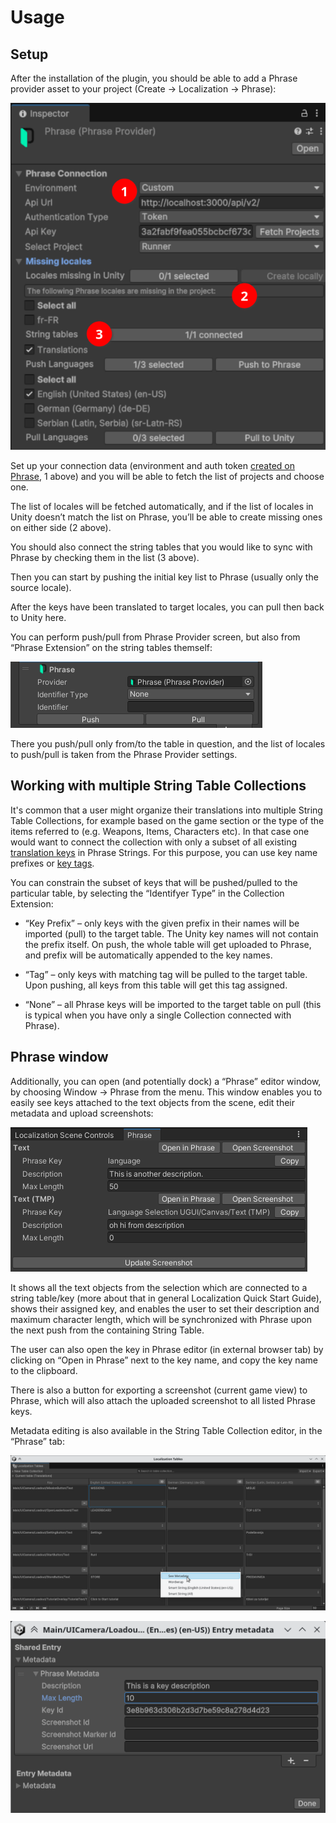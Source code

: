 # Usage

## Setup

After the installation of the plugin, you should be able to add a Phrase provider asset to your project (Create → Localization → Phrase):

![Phrase Provider Inspector](phrase_provider.png)

Set up your connection data (environment and auth token [created on Phrase](https://support.phrase.com/hc/en-us/articles/5808341130268-Generate-API-Access-Token-Strings), 1 above) and you will be able to fetch the list of projects and choose one.

The list of locales will be fetched automatically, and if the list of locales in Unity doesn’t match the list on Phrase, you’ll be able to create missing ones on either side (2 above).

You should also connect the string tables that you would like to sync with Phrase by checking them in the list (3 above).

Then you can start by pushing the initial key list to Phrase (usually only the source locale).

After the keys have been translated to target locales, you can pull then back to Unity here.

You can perform push/pull from Phrase Provider screen, but also from “Phrase Extension” on the string tables themself:

![Phrase Extension on a String Table Collection](phrase_extension.png)

There you push/pull only from/to the table in question, and the list of locales to push/pull is taken from the Phrase Provider settings.

## Working with multiple String Table Collections

It's common that a user might organize their translations into multiple String Table Collections, for example based on the game section or the type of the items referred to (e.g. Weapons, Items, Characters etc). In that case one would want to connect the collection with only a subset of all existing [translation keys](https://support.phrase.com/hc/en-us/articles/5784119185436-Keys-Strings) in Phrase Strings. For this purpose, you can use key name prefixes or [key tags](https://support.phrase.com/hc/en-us/articles/5822598372252-Tags-Strings).

You can constrain the subset of keys that will be pushed/pulled to the particular table, by selecting the “Identifyer Type” in the Collection Extension:

* “Key Prefix” – only keys with the given prefix in their names will be imported (pull) to the target table. The Unity key names will not contain the prefix itself. On push, the whole table will get uploaded to Phrase, and prefix will be automatically appended to the key names.

* “Tag” – only keys with matching tag will be pulled to the target table. Upon pushing, all keys from this table will get this tag assigned.

* “None” – all Phrase keys will be imported to the target table on pull (this is typical when you have only a single Collection connected with Phrase).

## Phrase window

Additionally, you can open (and potentially dock) a “Phrase” editor window, by choosing Window -> Phrase from the menu. This window enables you to easily see keys attached to the text objects from the scene, edit their metadata and upload screenshots:

![Phrase Window](phrase_window.png)

It shows all the text objects from the selection which are connected to a string table/key (more about that in general Localization Quick Start Guide), shows their assigned key, and enables the user to set their description and maximum character length, which will be synchronized with Phrase upon the next push from the containing String Table.

The user can also open the key in Phrase editor (in external browser tab) by clicking on “Open in Phrase” next to the key name, and copy the key name to the clipboard.

There is also a button for exporting a screenshot (current game view) to Phrase, which will also attach the uploaded screenshot to all listed Phrase keys.

Metadata editing is also available in the String Table Collection editor, in the “Phrase” tab:

![Access Metadata in String Table Collection](table_metadata.png)

![Edit Metadata in String Table Collection](table_metadata_details.png)